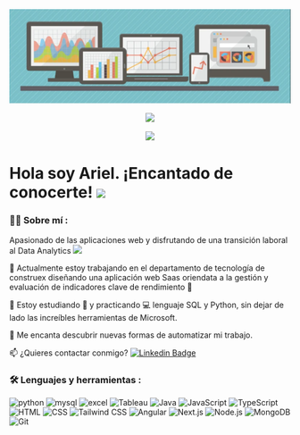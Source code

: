 <div id="header" align="center">
  <img decoding="async" src="Banner/Image.png" width="800"/>
</div>

<div id="badges" align="center">

[![](https://img.shields.io/badge/LinkedIn-0077B5?style=for-the-badge&logo=linkedin&logoColor=white)](https://www.linkedin.com/in/ariel-rosero-p/)

[![](https://img.shields.io/badge/Página_Web-yelow?style=for-the-badge&logo=medium&logoColor=white)](https://www.noelia-navarro.com/)
  
</div>

<h1>
  Hola soy Ariel. ¡Encantado de conocerte!
  <img decoding="async" src="https://media.giphy.com/media/hvRJCLFzcasrR4ia7z/giphy.gif" width="30px"/>
</h1>

<div id="badges" align="left"> 
  
### :man_technologist: Sobre mí :

Apasionado de las aplicaciones web y disfrutando de una transición laboral al Data Analytics <img decoding="async" src="https://media.giphy.com/media/WUlplcMpOCEmTGBtBW/giphy.gif" width="30">

:telescope: Actualmente estoy trabajando en el departamento de tecnología de construex diseñando una aplicación web Saas oriendata a la gestión y evaluación de indicadores clave de rendimiento :muscle:

:seedling: Estoy estudiando :blue_book: y practicando :computer: lenguaje SQL y Python, sin dejar de lado las increíbles herramientas de Microsoft.

:heartbeat: Me encanta descubrir nuevas formas de automatizar mi trabajo.

:mailbox: ¿Quieres contactar conmigo? [![Linkedin Badge](https://img.shields.io/badge/-Ariel-blue?style=flat&logo=Linkedin&logoColor=white)](https://www.linkedin.com/in/ariel-rosero-p/)
</div>

### :hammer_and_wrench: Lenguajes y herramientas :

<div id="header" align="left">
  <img decoding="async" src="https://img.shields.io/badge/Python-3776AB?style=for-the-badge&logo=python&logoColor=white" alt="python"/>
  
  <img decoding="async" src="https://img.shields.io/badge/MySQL-6DB33F?style=for-the-badge&logo=mysql&logoColor=white" alt="mysql"/>

  <img decoding="async" src="https://img.shields.io/badge/Microsoft_Excel-217346?style=for-the-badge&logo=microsoft-excel&logoColor=white" alt="excel"/>

  <img decoding="async" src="https://img.shields.io/badge/Tableau-E97627?style=for-the-badge&logo=Tableau&logoColor=white" alt="Tableau"/>
 
  <!-- Java -->
<img decoding="async" src="https://img.shields.io/badge/Java-007396?style=for-the-badge&logo=java&logoColor=white" alt="Java"/>

<!-- JavaScript -->
<img decoding="async" src="https://img.shields.io/badge/JavaScript-F7DF1E?style=for-the-badge&logo=javascript&logoColor=black" alt="JavaScript"/>

<!-- TypeScript -->
<img decoding="async" src="https://img.shields.io/badge/TypeScript-3178C6?style=for-the-badge&logo=typescript&logoColor=white" alt="TypeScript"/>

<!-- HTML -->
<img decoding="async" src="https://img.shields.io/badge/HTML-E34F26?style=for-the-badge&logo=html5&logoColor=white" alt="HTML"/>

<!-- CSS -->
<img decoding="async" src="https://img.shields.io/badge/CSS-1572B6?style=for-the-badge&logo=css3&logoColor=white" alt="CSS"/>

<!-- Tailwind CSS -->
<img decoding="async" src="https://img.shields.io/badge/Tailwind_CSS-38B2AC?style=for-the-badge&logo=tailwind-css&logoColor=white" alt="Tailwind CSS"/>

<!-- Angular -->
<img decoding="async" src="https://img.shields.io/badge/Angular-DD0031?style=for-the-badge&logo=angular&logoColor=white" alt="Angular"/>

<!-- Next.js -->
<img decoding="async" src="https://img.shields.io/badge/Next.js-000000?style=for-the-badge&logo=next.js&logoColor=white" alt="Next.js"/>

<!-- Node.js -->
<img decoding="async" src="https://img.shields.io/badge/Node.js-339933?style=for-the-badge&logo=nodedotjs&logoColor=white" alt="Node.js"/>

<!-- MongoDB -->
<img decoding="async" src="https://img.shields.io/badge/MongoDB-47A248?style=for-the-badge&logo=mongodb&logoColor=white" alt="MongoDB"/>

<!-- Git -->
<img decoding="async" src="https://img.shields.io/badge/Git-F05032?style=for-the-badge&logo=git&logoColor=white" alt="Git"/>

</div>

